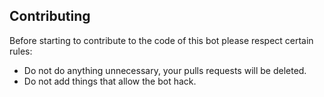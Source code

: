 ## Contributing


Before starting to contribute to the code of this bot please respect certain rules:
- Do not do anything unnecessary, your pulls requests will be deleted.
- Do not add things that allow the bot hack.
